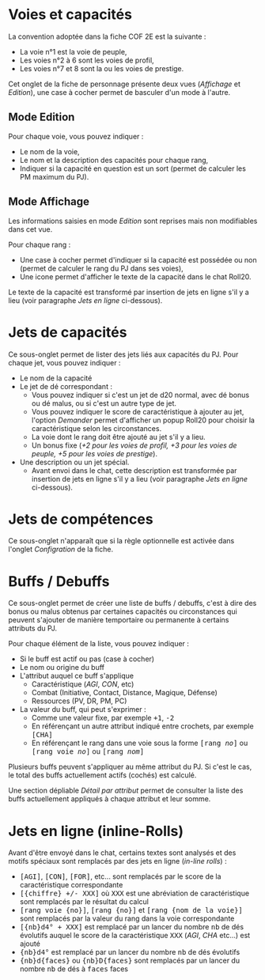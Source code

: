 # Voies et capacités

La convention adoptée dans la fiche COF 2E est la suivante :
- La voie n°1 est la voie de peuple,
- Les voies n°2 à 6 sont les voies de profil,
- Les voies n°7 et 8 sont la ou les voies de prestige.

Cet onglet de la fiche de personnage présente deux vues (_Affichage_ et _Edition_), une case à cocher permet de basculer d'un mode à l'autre.

## Mode Edition

Pour chaque voie, vous pouvez indiquer :
- Le nom de la voie,
- Le nom et la description des capacités pour chaque rang,
- Indiquer si la capacité en question est un sort (permet de calculer les PM maximum du PJ).

## Mode Affichage

Les informations saisies en mode _Edition_ sont reprises mais non modifiables dans cet vue.

Pour chaque rang :
- Une case à cocher permet d'indiquer si la capacité est possédée ou non (permet de calculer le rang du PJ dans ses voies),
- Une icone permet d'afficher le texte de la capacité dans le chat Roll20.

Le texte de la capacité est transformé par insertion de jets en ligne s'il y a lieu (voir paragraphe _Jets en ligne_ ci-dessous).

# Jets de capacités

Ce sous-onglet permet de lister des jets liés aux capacités du PJ. Pour chaque jet, vous pouvez indiquer :
- Le nom de la capacité
- Le jet de dé correspondant :
  - Vous pouvez indiquer si c'est un jet de d20 normal, avec dé bonus ou dé malus, ou si c'est un autre type de jet.
  - Vous pouvez indiquer le score de caractéristique à ajouter au jet, l'option _Demander_ permet d'afficher un popup Roll20 pour choisir la caractéristique selon les circonstances.
  - La voie dont le rang doit être ajouté au jet s'il y a lieu.
  - Un bonus fixe (_+2 pour les voies de profil, +3 pour les voies de peuple, +5 pour les voies de prestige_).
- Une description ou un jet spécial.
  - Avant envoi dans le chat, cette description est transformée par insertion de jets en ligne s'il y a lieu (voir paragraphe _Jets en ligne_ ci-dessous).

# Jets de compétences

Ce sous-onglet n'apparaît que si la règle optionnelle est activée dans l'onglet _Configration_ de la fiche.



# Buffs / Debuffs

Ce sous-onglet permet de créer une liste de buffs / debuffs, c'est à dire des bonus ou malus obtenus par certaines capacités ou circonstances qui peuvent s'ajouter de manière temportaire ou permanente à certains attributs du PJ.

Pour chaque élément de la liste, vous pouvez indiquer :
- Si le buff est actif ou pas (case à cocher)
- Le nom ou origine du buff
- L'attribut auquel ce buff s'applique
  - Caractéristique (_AGI_, _CON_, etc)
  - Combat (Initiative, Contact, Distance, Magique, Défense)
  - Ressources (PV, DR, PM, PC)
- La valeur du buff, qui peut s'exprimer :
  - Comme une valeur fixe, par exemple <kbd>+1</kbd>, <kbd>-2</kbd>
  - En référençant un autre attribut indiqué entre crochets, par exemple <kbd>[CHA]</kbd>
  - En référençant le rang dans une voie sous la forme <kbd>[rang _no_]</kbd> ou <kbd>[rang voie _no_]</kbd> ou <kbd>[rang _nom_]</kbd>

Plusieurs buffs peuvent s'appliquer au même attribut du PJ. Si c'est le cas, le total des buffs actuellement actifs (cochés) est calculé.

Une section dépliable _Détail par attribut_ permet de consulter la liste des buffs actuellement appliqués à chaque attribut et leur somme.

# Jets en ligne (inline-Rolls)

Avant d'être envoyé dans le chat, certains textes sont analysés et des motifs spéciaux sont remplacés par des jets en ligne (_in-line rolls_) :
- <kbd>[AGI]</kbd>, <kbd>[CON]</kbd>, <kbd>[FOR]</kbd>, etc... sont remplacés par le score de la caractéristique correspondante
- <kbd>[{chiffre} +/- XXX]</kbd> où <kbd>XXX</kbd> est une abréviation de caractéristique sont remplacés par le résultat du calcul
- <kbd>[rang voie {no}]</kbd>, <kbd>[rang {no}]</kbd> et <kbd>[rang {nom de la voie}]</kbd> sont remplacés par la valeur du rang dans la voie correspondante
- <kbd>[{nb}d4° + XXX]</kbd> est remplacé par un lancer du nombre <kbd>nb</kbd> de dés évolutifs auquel le score de la caractéristique <kbd>XXX</kbd> (_AGI_, _CHA_ etc...) est ajouté
- <kbd>{nb}d4°</kbd> est remplacé par un lancer du nombre <kbd>nb</kbd> de dés évolutifs
- <kbd>{nb}d{faces}</kbd> ou <kbd>{nb}D{faces}</kbd> sont remplacés par un lancer du nombre <kbd>nb</kbd> de dés à <kbd>faces</kbd> faces